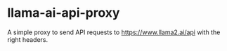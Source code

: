 # llama-ai-api-proxy
A simple proxy to send API requests to https://www.llama2.ai/api with the right headers.
